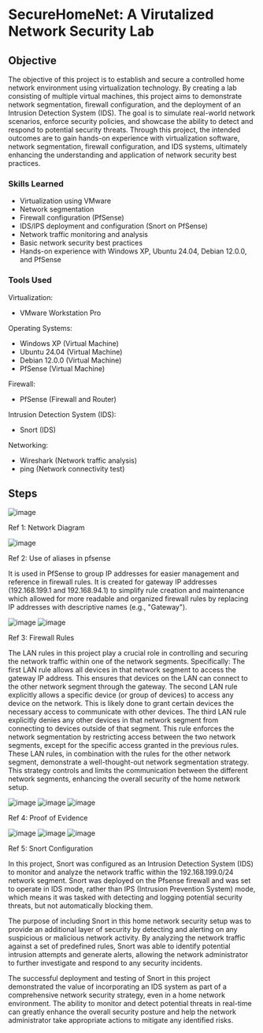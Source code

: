 # SecureHomeNet: A Virutalized Network Security Lab

## Objective

The objective of this project is to establish and secure a controlled home network environment using virtualization technology. By creating a lab consisting of multiple virtual machines, this project aims to demonstrate network segmentation, firewall configuration, and the deployment of an Intrusion Detection System (IDS). The goal is to simulate real-world network scenarios, enforce security policies, and showcase the ability to detect and respond to potential security threats. Through this project, the intended outcomes are to gain hands-on experience with virtualization software, network segmentation, firewall configuration, and IDS systems, ultimately enhancing the understanding and application of network security best practices.

### Skills Learned

-  Virtualization using VMware
-  Network segmentation
-  Firewall configuration (PfSense)
-  IDS/IPS deployment and configuration (Snort on PfSense)
-  Network traffic monitoring and analysis
-  Basic network security best practices
-  Hands-on experience with Windows XP, Ubuntu 24.04, Debian 12.0.0, and PfSense


### Tools Used

Virtualization:
- VMware Workstation Pro

Operating Systems:
- Windows XP (Virtual Machine)
- Ubuntu 24.04 (Virtual Machine)
- Debian 12.0.0 (Virtual Machine)
- PfSense (Virtual Machine)

Firewall:
- PfSense (Firewall and Router)

Intrusion Detection System (IDS):
- Snort (IDS)

Networking:
- Wireshark (Network traffic analysis)
- ping (Network connectivity test)


## Steps
![image](https://github.com/user-attachments/assets/d9f89e7c-cf67-41b0-bb94-b1339bc768d0)

Ref 1: Network Diagram

![image](https://github.com/user-attachments/assets/922a8d41-a961-4fb7-af93-9d775d7dfb6a)

Ref 2: Use of aliases in pfsense

It is used in PfSense to group IP addresses for easier management and reference in firewall rules. It is created for gateway IP addresses (192.168.199.1 and 192.168.94.1) to simplify rule creation and maintenance which allowed for more readable and organized firewall rules by replacing IP addresses with descriptive names (e.g., "Gateway").

![image](https://github.com/user-attachments/assets/d8edf45d-26ae-45af-821d-e833a9440466)
![image](https://github.com/user-attachments/assets/cf3d504a-5d09-4b8a-9ceb-087254e168e1)

Ref 3: Firewall Rules

The LAN rules in this project play a crucial role in controlling and securing the network traffic within one of the network segments. Specifically:
The first LAN rule allows all devices in that network segment to access the gateway IP address. This ensures that devices on the LAN can connect to the other network segment through the gateway.
The second LAN rule explicitly allows a specific device (or group of devices) to access any device on the network. This is likely done to grant certain devices the necessary access to communicate with other devices.
The third LAN rule explicitly denies any other devices in that network segment from connecting to devices outside of that segment. This rule enforces the network segmentation by restricting access between the two network segments, except for the specific access granted in the previous rules.
These LAN rules, in combination with the rules for the other network segment, demonstrate a well-thought-out network segmentation strategy. This strategy controls and limits the communication between the different network segments, enhancing the overall security of the home network setup.

![image](https://github.com/user-attachments/assets/2f4410e0-adf8-407b-8c5e-e6144cd1c2c9)
![image](https://github.com/user-attachments/assets/d139d1f1-5226-46be-b899-cb875ecc4f21)
![image](https://github.com/user-attachments/assets/1bd8b6af-d1dd-4a0b-8281-3d89f126d9ca)

Ref 4: Proof of Evidence

![image](https://github.com/user-attachments/assets/d11ffbfc-cd1d-4ac6-bcf7-d91e4a31bba2)
![image](https://github.com/user-attachments/assets/947fe078-b023-45be-a636-f956379349ef)
![image](https://github.com/user-attachments/assets/745c8195-7cdb-4472-8b7a-9632cceb6fe2)

Ref 5: Snort Configuration

In this project, Snort was configured as an Intrusion Detection System (IDS) to monitor and analyze the network traffic within the 192.168.199.0/24 network segment. Snort was deployed on the Pfsense firewall and was set to operate in IDS mode, rather than IPS (Intrusion Prevention System) mode, which means it was tasked with detecting and logging potential security threats, but not automatically blocking them.

The purpose of including Snort in this home network security setup was to provide an additional layer of security by detecting and alerting on any suspicious or malicious network activity. By analyzing the network traffic against a set of predefined rules, Snort was able to identify potential intrusion attempts and generate alerts, allowing the network administrator to further investigate and respond to any security incidents.

The successful deployment and testing of Snort in this project demonstrated the value of incorporating an IDS system as part of a comprehensive network security strategy, even in a home network environment. The ability to monitor and detect potential threats in real-time can greatly enhance the overall security posture and help the network administrator take appropriate actions to mitigate any identified risks.





